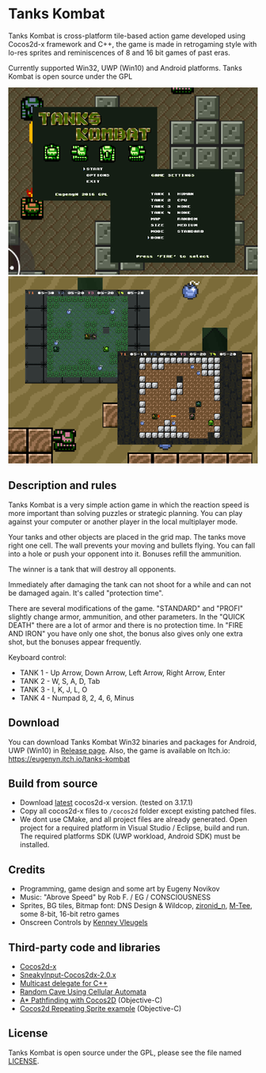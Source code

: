 # Tanks Kombat

Tanks Kombat is cross-platform tile-based action game developed using Cocos2d-x framework and C++, 
the game is made in retrogaming style with lo-res sprites and reminiscences of 8 and 16 bit games of past eras.

Currently supported Win32, UWP (Win10) and Android platforms. Tanks Kombat is open source under the GPL

![Title](/Screenshots/a.png)
![Gameplay](/Screenshots/b.png)

## Description and rules

Tanks Kombat is a very simple action game in which the reaction speed is more important than solving puzzles or strategic planning. You can play against your computer or another player in the local multiplayer mode.

Your tanks and other objects are placed in the grid map. The tanks move right one cell. The wall prevents your moving and bullets flying. You can fall into a hole or push your opponent into it. Bonuses refill the ammunition.

The winner is a tank that will destroy all opponents.

Immediately after damaging the tank can not shoot for a while and can not be damaged again. It's called "protection time".

There are several modifications of the game. "STANDARD" and "PROFI" slightly change armor, ammunition, and other parameters. In the "QUICK DEATH" there are a lot of armor and there is no protection time. In "FIRE AND IRON" you have only one shot, the bonus also gives only one extra shot, but the bonuses appear frequently.

Keyboard control:

* TANK 1 - Up Arrow, Down Arrow, Left Arrow, Right Arrow, Enter
* TANK 2 - W, S, A, D, Tab
* TANK 3 - I, K, J, L, O
* TANK 4 - Numpad 8, 2, 4, 6, Minus

## Download

You can download Tanks Kombat Win32 binaries and packages for Android, UWP (Win10) in [Release page](https://github.com/EugenyN/TanksKombat/releases).
Also, the game is available on Itch.io: https://eugenyn.itch.io/tanks-kombat

## Build from source

* Download [latest](https://cocos2d-x.org/download) cocos2d-x version. (tested on 3.17.1)
* Copy all cocos2d-x files to `/cocos2d` folder except existing patched files.
* We dont use CMake, and all project files are already generated. Open project for a required platform in Visual Studio / Eclipse, build and run. The required platforms SDK (UWP workload, Android SDK) must be installed.

## Credits

* Programming, game design and some art by Eugeny Novikov
* Music: "Abrove Speed" by Rob F. / EG / CONSCIOUSNESS
* Sprites, BG tiles, Bitmap font: DNS Design & Wildcop, [zironid_n](http://opengameart.org/content/tanks), [M-Tee](http://www.romhacking.net/forum/index.php?topic=16132.40), some 8-bit, 16-bit retro games
* Onscreen Controls by [Kenney Vleugels](https://www.kenney.nl/)

## Third-party code and libraries

* [Cocos2d-x](https://github.com/cocos2d/cocos2d-x)
* [SneakyInput-Cocos2dx-2.0.x](https://github.com/cpinan/SneakyInput-Cocos2dx-2.0.x)
* [Multicast delegate for C++](https://github.com/klmr/multifunction)
* [Random Cave Using Cellular Automata](http://gamedevelopment.tutsplus.com/tutorials/generate-random-cave-levels-using-cellular-automata--gamedev-9664)
* [A* Pathfinding with Cocos2D](http://www.raywenderlich.com/4970/how-to-implement-a-pathfinding-with-cocos2d-tutorial) (Objective-C)
* [Cocos2d Repeating Sprite example](https://gist.github.com/Nolithius/6694990) (Objective-C)

## License

Tanks Kombat is open source under the GPL, please see the file named [LICENSE](LICENSE).
